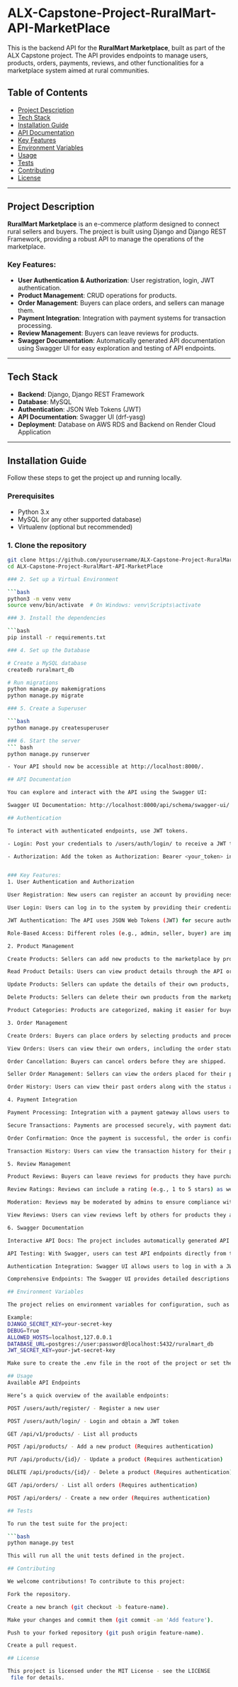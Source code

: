 # ALX-Capstone-Project-RuralMart-API-MarketPlace

This is the backend API for the **RuralMart Marketplace**, built as part of the ALX Capstone project. The API provides endpoints to manage users, products, orders, payments, reviews, and other functionalities for a marketplace system aimed at rural communities.

## Table of Contents

- [Project Description](#project-description)
- [Tech Stack](#tech-stack)
- [Installation Guide](#installation-guide)
- [API Documentation](#api-documentation)
- [Key Features](#key-features)
- [Environment Variables](#environment-variables)
- [Usage](#usage)
- [Tests](#tests)
- [Contributing](#contributing)
- [License](#license)

---

## Project Description

**RuralMart Marketplace** is an e-commerce platform designed to connect rural sellers and buyers. The project is built using Django and Django REST Framework, providing a robust API to manage the operations of the marketplace.

### Key Features:
- **User Authentication & Authorization**: User registration, login, JWT authentication.
- **Product Management**: CRUD operations for products.
- **Order Management**: Buyers can place orders, and sellers can manage them.
- **Payment Integration**: Integration with payment systems for transaction processing.
- **Review Management**: Buyers can leave reviews for products.
- **Swagger Documentation**: Automatically generated API documentation using Swagger UI for easy exploration and testing of API endpoints.

---

## Tech Stack
- **Backend**: Django, Django REST Framework
- **Database**: MySQL
- **Authentication**: JSON Web Tokens (JWT)
- **API Documentation**: Swagger UI (drf-yasg)
- **Deployment**: Database on AWS RDS and Backend on Render Cloud Application

---

## Installation Guide

Follow these steps to get the project up and running locally.

### Prerequisites

- Python 3.x
- MySQL (or any other supported database)
- Virtualenv (optional but recommended)

### 1. Clone the repository

```bash
git clone https://github.com/yourusername/ALX-Capstone-Project-RuralMart-API-MarketPlace.git
cd ALX-Capstone-Project-RuralMart-API-MarketPlace

### 2. Set up a Virtual Environment

```bash
python3 -m venv venv
source venv/bin/activate  # On Windows: venv\Scripts\activate

### 3. Install the dependencies

```bash
pip install -r requirements.txt

### 4. Set up the Database

# Create a MySQL database
createdb ruralmart_db

# Run migrations
python manage.py makemigrations
python manage.py migrate

### 5. Create a Superuser

```bash
python manage.py createsuperuser

### 6. Start the server
``` bash
python manage.py runserver

- Your API should now be accessible at http://localhost:8000/.

## API Documentation

You can explore and interact with the API using the Swagger UI:

Swagger UI Documentation: http://localhost:8000/api/schema/swagger-ui/

## Authentication

To interact with authenticated endpoints, use JWT tokens.

- Login: Post your credentials to /users/auth/login/ to receive a JWT token.

- Authorization: Add the token as Authorization: Bearer <your_token> in the header when making requests to protected endpoints.


### Key Features:
1. User Authentication and Authorization

User Registration: New users can register an account by providing necessary details (such as name, email, and password).

User Login: Users can log in to the system by providing their credentials and receive a JWT token for authentication.

JWT Authentication: The API uses JSON Web Tokens (JWT) for secure authentication across endpoints. Each user has a unique token that needs to be included in request headers for access to protected routes.

Role-Based Access: Different roles (e.g., admin, seller, buyer) are implemented to control access to certain API resources.

2. Product Management

Create Products: Sellers can add new products to the marketplace by providing necessary information (e.g., name, description, price, category, etc.).

Read Product Details: Users can view product details through the API or via the Swagger UI.

Update Products: Sellers can update the details of their own products, including price, description, and availability.

Delete Products: Sellers can delete their own products from the marketplace.

Product Categories: Products are categorized, making it easier for buyers to search for products by category.

3. Order Management

Create Orders: Buyers can place orders by selecting products and proceeding to checkout.

View Orders: Users can view their own orders, including the order status (pending, shipped, delivered).

Order Cancellation: Buyers can cancel orders before they are shipped.

Seller Order Management: Sellers can view the orders placed for their products and mark them as shipped or delivered.

Order History: Users can view their past orders along with the status and details of each transaction.

4. Payment Integration

Payment Processing: Integration with a payment gateway allows users to make payments for orders.

Secure Transactions: Payments are processed securely, with payment data handled using industry-standard encryption protocols.

Order Confirmation: Once the payment is successful, the order is confirmed and marked as "paid."

Transaction History: Users can view the transaction history for their purchases.

5. Review Management

Product Reviews: Buyers can leave reviews for products they have purchased, helping other users make informed decisions.

Review Ratings: Reviews can include a rating (e.g., 1 to 5 stars) as well as a written comment.

Moderation: Reviews may be moderated by admins to ensure compliance with platform guidelines.

View Reviews: Users can view reviews left by others for products they are interested in.

6. Swagger Documentation

Interactive API Docs: The project includes automatically generated API documentation powered by Swagger UI, allowing developers to easily explore and test available API endpoints.

API Testing: With Swagger, users can test API endpoints directly from the documentation interface by making requests and seeing responses in real-time.

Authentication Integration: Swagger UI allows users to log in with a JWT token and access protected routes directly from the documentation.

Comprehensive Endpoints: The Swagger UI provides detailed descriptions of all available API endpoints, including required parameters and expected responses.

## Environment Variables

The project relies on environment variables for configuration, such as database settings, secret keys, etc.

Example:
DJANGO_SECRET_KEY=your-secret-key
DEBUG=True
ALLOWED_HOSTS=localhost,127.0.0.1
DATABASE_URL=postgres://user:password@localhost:5432/ruralmart_db
JWT_SECRET_KEY=your-jwt-secret-key

Make sure to create the .env file in the root of the project or set the environment variables manually.

## Usage
Available API Endpoints

Here’s a quick overview of the available endpoints:

POST /users/auth/register/ - Register a new user

POST /users/auth/login/ - Login and obtain a JWT token

GET /api/v1/products/ - List all products

POST /api/products/ - Add a new product (Requires authentication)

PUT /api/products/{id}/ - Update a product (Requires authentication)

DELETE /api/products/{id}/ - Delete a product (Requires authentication)

GET /api/orders/ - List all orders (Requires authentication)

POST /api/orders/ - Create a new order (Requires authentication)

## Tests

To run the test suite for the project:

```bash
python manage.py test

This will run all the unit tests defined in the project.

## Contributing

We welcome contributions! To contribute to this project:

Fork the repository.

Create a new branch (git checkout -b feature-name).

Make your changes and commit them (git commit -am 'Add feature').

Push to your forked repository (git push origin feature-name).

Create a pull request.

## License

This project is licensed under the MIT License - see the LICENSE
 file for details.

